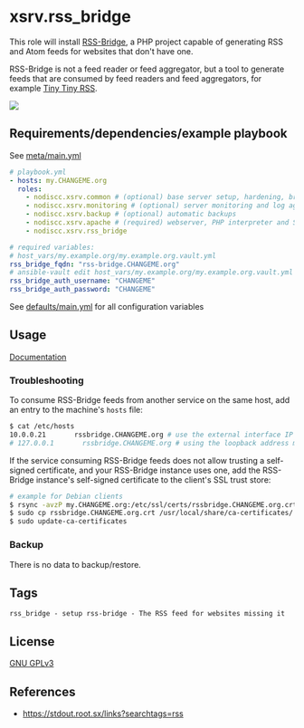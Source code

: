 # xsrv.rss_bridge

This role will install [RSS-Bridge](https://github.com/RSS-Bridge/rss-bridge),  a PHP project capable of generating RSS and Atom feeds for websites that don't have one.

RSS-Bridge is not a feed reader or feed aggregator, but a tool to generate feeds that are consumed by feed readers and feed aggregators, for example [Tiny Tiny RSS](../tt_rss).

[![](https://i.imgur.com/th1p7L5.png)](https://i.imgur.com/th1p7L5.png)


## Requirements/dependencies/example playbook

See [meta/main.yml](meta/main.yml)

```yaml
# playbook.yml
- hosts: my.CHANGEME.org
  roles:
    - nodiscc.xsrv.common # (optional) base server setup, hardening, bruteforce prevention
    - nodiscc.xsrv.monitoring # (optional) server monitoring and log aggregation
    - nodiscc.xsrv.backup # (optional) automatic backups
    - nodiscc.xsrv.apache # (required) webserver, PHP interpreter and SSL certificates
    - nodiscc.xsrv.rss_bridge

# required variables:
# host_vars/my.example.org/my.example.org.vault.yml
rss_bridge_fqdn: "rss-bridge.CHANGEME.org"
# ansible-vault edit host_vars/my.example.org/my.example.org.vault.yml
rss_bridge_auth_username: "CHANGEME"
rss_bridge_auth_password: "CHANGEME"
```

See [defaults/main.yml](defaults/main.yml) for all configuration variables


## Usage

[Documentation](https://github.com/RSS-Bridge/rss-bridge/wiki)

### Troubleshooting

To consume RSS-Bridge feeds from another service on the same host, add an entry to the machine's `hosts` file:

```bash
$ cat /etc/hosts
10.0.0.21       rssbridge.CHANGEME.org # use the external interface IP address
# 127.0.0.1       rssbridge.CHANGEME.org # using the loopback address may not always work
```

If the service consuming RSS-Bridge feeds does not allow trusting a self-signed certificate, and your RSS-Bridge instance uses one, add the RSS-Bridge instance's self-signed certificate to the client's SSL trust store:

```bash
# example for Debian clients
$ rsync -avzP my.CHANGEME.org:/etc/ssl/certs/rssbridge.CHANGEME.org.crt ./
$ sudo cp rssbridge.CHANGEME.org.crt /usr/local/share/ca-certificates/
$ sudo update-ca-certificates
```

### Backup

There is no data to backup/restore.


## Tags

<!--BEGIN TAGS LIST-->
```
rss_bridge - setup rss-bridge - The RSS feed for websites missing it
```
<!--END TAGS LIST-->


## License

[GNU GPLv3](../../LICENSE)


## References

- https://stdout.root.sx/links?searchtags=rss

